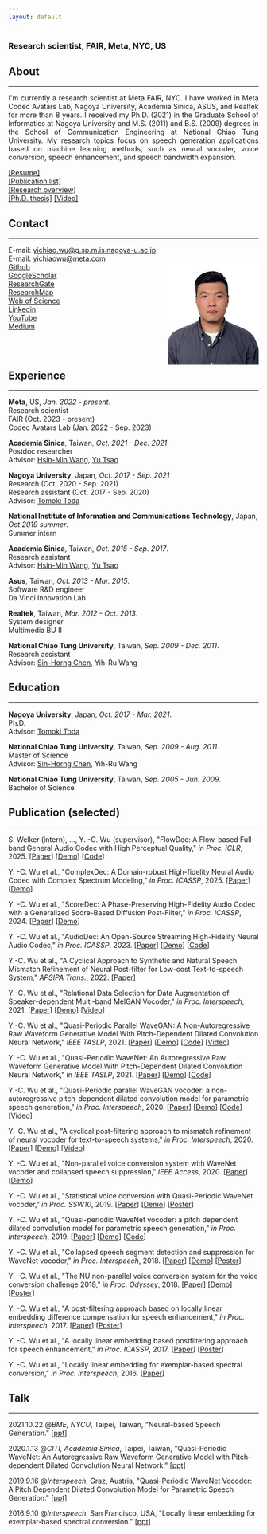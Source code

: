 ```yaml
---
layout: default
---
```

### **Research scientist, FAIR, Meta, NYC, US**  

## About
---
<p align="justify"> I'm currently a research scientist at Meta FAIR, NYC.
I have worked in Meta Codec Avatars Lab, Nagoya University, Academia Sinica, ASUS, and Realtek for more than 8 years. I received my Ph.D. (2021) in the Graduate School of Informatics at Nagoya University and M.S. (2011) and B.S. (2009) degrees in the School of Communication Engineering at National Chiao Tung University. My research topics focus on speech generation applications based on machine learning methods, such as neural vocoder, voice conversion, speech enhancement, and speech bandwidth expansion. </p>
<a href="res/download/CV_YiChiaoWu_20250811.pdf" download="CV_YiChiaoWu.pdf">[Resume]</a><br />
<a href="res/download/20211014_Publications.pdf" download="Publication_YiChiaoWu.pdf">[Publication list]</a><br />
<a href="res/download/20210327_Research_Overview.pptx" download="Research_YiChiaoWu.pptx">[Research overview]</a><br />
<a href="http://hdl.handle.net/2237/0002000268">[Ph.D. thesis]</a> <a href="https://youtu.be/UDVn7sdTQm8">[Video]</a><br />  

## Contact
---
E-mail: yichiao.wu@g.sp.m.is.nagoya-u.ac.jp  
E-mail: yichiaowu@meta.com  
<img src="res/figure/YCWU.jpg" align = "right">
[Github](https://github.com/bigpon)    
[GoogleScholar](https://scholar.google.co.jp/citations?user=KKaOQVwAAAAJ&hl=zh-TW)  
[ResearchGate](https://www.researchgate.net/profile/Yi_Chiao_Wu)  
[ResearchMap](https://researchmap.jp/wuyichiao)  
[Web of Science](https://www.webofscience.com/wos/author/record/2032533)   
[Linkedin](https://www.linkedin.com/in/wuyichiao/)  
[YouTube](https://www.youtube.com/channel/UCvGzd3EOROwctKsFaC8uhnQ?view_as=subscriber)  
[Medium](https://medium.com/@bigpon517)

<br /> 
<br />   

## Experience  
---
**Meta**, US, *Jan. 2022 - present*.  
Research scientist  
FAIR (Oct. 2023 - present)   
Codec Avatars Lab (Jan. 2022 - Sep. 2023)   

**Academia Sinica**, Taiwan, *Oct. 2021 - Dec. 2021*  
Postdoc researcher  
Advisor: [Hsin-Min Wang](https://www.iis.sinica.edu.tw/pages/whm/index_en.html), [Yu Tsao](https://www.citi.sinica.edu.tw/pages/yu.tsao/index_en.html)

**Nagoya University**, Japan, *Oct. 2017 - Sep. 2021*  
Research (Oct. 2020 - Sep. 2021)  
Research assistant (Oct. 2017 - Sep. 2020)  
Advisor: [Tomoki Toda](https://sites.google.com/site/tomokitoda/home_eng)

**National Institute of Information and Communications Technology**, Japan, *Oct 2019 summer*.  
Summer intern  

**Academia Sinica**, Taiwan, *Oct. 2015 - Sep. 2017*.  
Research assistant  
Advisor: [Hsin-Min Wang](https://www.iis.sinica.edu.tw/pages/whm/index_en.html), [Yu Tsao](https://www.citi.sinica.edu.tw/pages/yu.tsao/index_en.html)  

**Asus**, Taiwan, *Oct. 2013 - Mar. 2015*.  
Software R&D engineer  
Da Vinci Innovation Lab  

**Realtek**, Taiwan, *Mar. 2012 - Oct. 2013*.  
System designer  
Multimedia BU II  

**National Chiao Tung University**, Taiwan, *Sep. 2009 - Dec. 2011*.  
Research assistant  
Advisor: [Sin-Horng Chen](https://scholar.google.co.jp/citations?user=PpM_HrcAAAAJ&hl=zh-TW&oi=ao), Yih-Ru Wang  


## Education
---
**Nagoya University**, Japan, *Oct. 2017 - Mar. 2021*.  
Ph.D.   
Advisor: [Tomoki Toda](https://sites.google.com/site/tomokitoda/home_eng)  

**National Chiao Tung University**, Taiwan, *Sep. 2009 - Aug. 2011*.  
Master of Science     
Advisor: [Sin-Horng Chen](https://scholar.google.co.jp/citations?user=PpM_HrcAAAAJ&hl=zh-TW&oi=ao), Yih-Ru Wang  

**National Chiao Tung University**, Taiwan, *Sep. 2005 - Jun. 2009*.  
Bachelor of Science   


## Publication (selected)
---
S. Welker (intern), ..., Y. -C. Wu (supervisor), "FlowDec: A Flow-based Full-band General Audio Codec with High Perceptual Quality," *in Proc. ICLR*, 2025. [[Paper](https://openreview.net/forum?id=uxDFlPGRLX)] [[Demo](https://sp-uhh.github.io/FlowDec/)] [[Code](https://github.com/facebookresearch/FlowDec)]

Y. -C. Wu et al., "ComplexDec: A Domain-robust High-fidelity Neural Audio Codec with Complex Spectrum Modeling," *in Proc. ICASSP*, 2025. [[Paper](https://ieeexplore.ieee.org/document/10888771)] [[Demo](https://bigpon.github.io/ComplexDec_demo/)]

Y. -C. Wu et al., "ScoreDec: A Phase-Preserving High-Fidelity Audio Codec with a Generalized Score-Based Diffusion Post-Filter," *in Proc. ICASSP*, 2024. [[Paper](https://ieeexplore.ieee.org/document/10448371)] [[Demo](https://bigpon.github.io/ScoreDec_demo/)]

Y. -C. Wu et al., "AudioDec: An Open-Source Streaming High-Fidelity Neural Audio Codec," *in Proc. ICASSP*, 2023. [[Paper](https://ieeexplore.ieee.org/document/10096509)] [[Demo](https://bigpon.github.io/AudioDec_demo/)] [[Code](https://github.com/facebookresearch/AudioDec)]

Y.-C. Wu et al., "A Cyclical Approach to Synthetic and Natural Speech Mismatch Refinement of Neural Post-filter for Low-cost Text-to-speech System," *APSIPA Trans.*, 2022. [[Paper](http://dx.doi.org/10.1561/116.00000020)]

Y.-C. Wu et al., "Relational Data Selection for Data Augmentation of Speaker-dependent Multi-band MelGAN Vocoder," *in Proc. Interspeech*, 2021. [[Paper](https://www.isca-speech.org/archive/interspeech_2021/wu21g_interspeech.html)] [[Demo](https://bigpon.github.io/RelationalDataSelection_demo/)] [[Video](https://youtu.be/oXDeeDAwtqA)]

Y.-C. Wu et al., "Quasi-Periodic Parallel WaveGAN: A Non-Autoregressive Raw Waveform Generative Model With Pitch-Dependent Dilated Convolution Neural Network," *IEEE TASLP*, 2021. [[Paper](https://ieeexplore.ieee.org/document/9324976)] [[Demo](https://bigpon.github.io/QuasiPeriodicParallelWaveGAN_demo/)] [[Code](https://github.com/bigpon/QPPWG)] [[Video](https://youtu.be/yY4WOtPIH-4)]

Y. -C. Wu et al., "Quasi-Periodic WaveNet: An Autoregressive Raw Waveform Generative Model With Pitch-Dependent Dilated Convolution Neural Network," in *IEEE TASLP*, 2021. [[Paper](https://ieeexplore.ieee.org/document/9361096)] [[Demo](https://bigpon.github.io/QuasiPeriodicWaveNet_demo)] [[Code](https://github.com/bigpon/QPNet)]

Y.-C. Wu et al., "Quasi-Periodic parallel WaveGAN vocoder: a non-autoregressive pitch-dependent dilated convolution model for parametric speech generation," *in Proc. Interspeech*, 2020. [[Paper](https://isca-speech.org/archive/Interspeech_2020/pdfs/1070.pdf)] [[Demo](https://bigpon.github.io/QuasiPeriodicParallelWaveGAN_demo/)] [[Code](https://github.com/bigpon/QPPWG)] [[Video](https://youtu.be/yY4WOtPIH-4)]  

Y.-C. Wu et al., "A cyclical post-filtering approach to mismatch refinement of neural vocoder for text-to-speech systems," *in Proc. Interspeech*, 2020. [[Paper](https://isca-speech.org/archive/Interspeech_2020/pdfs/1072.pdf)] [[Demo](https://bigpon.github.io/CycleNeuralPostFilter_demo/)] [[Video](https://youtu.be/O_FQvdNRtlo)]   

Y. -C. Wu et al., "Non-parallel voice conversion system with WaveNet vocoder and collapsed speech suppression," *IEEE Access*, 2020. [[Paper](https://ieeexplore.ieee.org/document/9050502)] [[Demo](https://bigpon.github.io/CycleNeuralPostFilter_demo/)]

Y. -C. Wu et al., "Statistical voice conversion with Quasi-Periodic WaveNet vocoder," *in Proc. SSW10*, 2019. [[Paper](https://arxiv.org/abs/1907.08940)] [[Demo](https://bigpon.github.io/QuasiPeriodicWaveNet_demo)] [<a href="res/download/20190921_QPNet_VC@SSW10.pdf" download="QPNet_VC@SSW10.pdf">Poster</a>]<br /> 

Y. -C. Wu et al., "Quasi-periodic WaveNet vocoder: a pitch dependent dilated convolution model for parametric speech generation," *in Proc. Interspeech*, 2019. [[Paper](https://arxiv.org/abs/1907.00797)] [[Demo](https://bigpon.github.io/QuasiPeriodicWaveNet_demo)] [[Code](https://github.com/bigpon/QPNet)]  

Y. -C. Wu et al., "Collapsed speech segment detection and suppression for WaveNet vocoder," *in Proc. Interspeech*, 2018. [[Paper](https://arxiv.org/ftp/arxiv/papers/1804/1804.11055.pdf)] [[Demo](https://bigpon.github.io/LpcConstrainedWaveNet_demo)] [<a href="res/download/20180627_NU_nVC@Odyssey.pdf" download="NU_nVC@Odyssey.pdf">Poster</a>]<br />     

Y. -C. Wu et al., "The NU non-parallel voice conversion system for the voice conversion challenge 2018," *in Proc. Odyssey*, 2018. [[Paper](https://pdfs.semanticscholar.org/27da/a6ea602fb26e6570c565bdd5ca9aa78207c7.pdf)] [[Demo](https://bigpon.github.io/LpcConstrainedWaveNet_demo)] [<a href="res/download/20180904_WN_LPC@Interspeech.pdf" download="WN_LPC@Interspeech.pdf">Poster</a>]<br /> 

Y. -C. Wu et al., "A post-filtering approach based on locally linear embedding difference compensation for speech enhancement," *in Proc. Interspeech*, 2017. [[Paper](https://www.citi.sinica.edu.tw/papers/yu.tsao/5808-F.pdf)] [<a href="res/download/20170822_LLE_SE_2@Interspeech.pdf" download="LLE_SE_2@Interspeech.pdf">Poster</a>]<br />  

Y. -C. Wu et al., "A locally linear embedding based postfiltering approach for speech enhancement," *in Proc. ICASSP*, 2017. [[Paper](https://www.citi.sinica.edu.tw/papers/yu.tsao/5655-F.pdf)] [<a href="res/download/20170307_LLE_SE_1@ICASSP.pdf" download="LLE_SE_1@ICASSP.pdf">Poster</a>]<br /> 

Y. -C. Wu et al., "Locally linear embedding for exemplar-based spectral conversion," *in Proc. Interspeech*, 2016. [[Paper](https://www.iis.sinica.edu.tw/papers/whm/19813-F.pdf)]   


## Talk
---
2021.10.22 @*BME, NYCU*, Taipei, Taiwan, "Neural-based Speech Generation." [<a href="res/download/20211022_SpeechGen@NYCU.pptx" download="20211022_SpeechGen@NYCU.pptx">ppt</a>]

2020.1.13 @*CITI, Academia Sinica*, Taipei, Taiwan, "Quasi-Periodic WaveNet: An Autoregressive Raw Waveform Generative Model with Pitch-dependent Dilated Convolution Neural Network." [<a href="res/download/20200113_QPNet@CITI.pptx" download="20200113_QPNet@CITI.pptx">ppt</a>]  

2019.9.16 @*Interspeech*, Graz, Austria, "Quasi-Periodic WaveNet Vocoder: A Pitch Dependent Dilated Convolution Model for Parametric Speech Generation." [<a href="res/download/20190916_QPNet@Interspeech.pptx" download="20190916_QPNet@Interspeech.pptx">ppt</a>]

2016.9.10 @*Interspeech*, San Francisco, USA, "Locally linear embedding for exemplar-based spectral conversion." [<a href="res/download/20160910_LLE_VC@Interspeech.pptx" download="LLE_VC@Interspeech.pptx">ppt</a>]<br />
<br />  
<br />  
